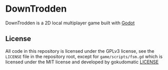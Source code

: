 # DownTrodden

DownTrodden is a 2D local multiplayer game built with [Godot](http://godotengine.org/)

## License

All code in this repository is licensed under the GPLv3 license, see the `LICENSE` file in the repository root, except for `game/scripts/fsm.gd` which is licensed under the MIT license and developed by gokudomatic [LICENSE](https://github.com/gokudomatic/eco-state-machine/blob/master/LICENSE)
